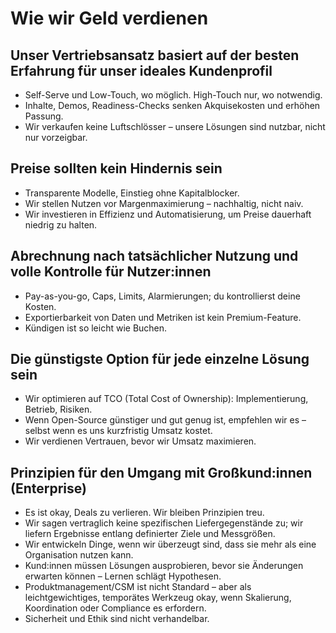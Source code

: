# Wie wir Geld verdienen

## Unser Vertriebsansatz basiert auf der besten Erfahrung für unser ideales Kundenprofil

- Self-Serve und Low-Touch, wo möglich. High-Touch nur, wo notwendig.
- Inhalte, Demos, Readiness-Checks senken Akquisekosten und erhöhen Passung.
- Wir verkaufen keine Luftschlösser – unsere Lösungen sind nutzbar, nicht nur vorzeigbar.

## Preise sollten kein Hindernis sein

- Transparente Modelle, Einstieg ohne Kapitalblocker.
- Wir stellen Nutzen vor Margenmaximierung – nachhaltig, nicht naiv.
- Wir investieren in Effizienz und Automatisierung, um Preise dauerhaft niedrig zu halten.

## Abrechnung nach tatsächlicher Nutzung und volle Kontrolle für Nutzer:innen

- Pay-as-you-go, Caps, Limits, Alarmierungen; du kontrollierst deine Kosten.
- Exportierbarkeit von Daten und Metriken ist kein Premium-Feature.
- Kündigen ist so leicht wie Buchen.

## Die günstigste Option für jede einzelne Lösung sein

- Wir optimieren auf TCO (Total Cost of Ownership): Implementierung, Betrieb, Risiken.
- Wenn Open-Source günstiger und gut genug ist, empfehlen wir es – selbst wenn es uns kurzfristig Umsatz kostet.
- Wir verdienen Vertrauen, bevor wir Umsatz maximieren.

## Prinzipien für den Umgang mit Großkund:innen (Enterprise)

- Es ist okay, Deals zu verlieren. Wir bleiben Prinzipien treu.
- Wir sagen vertraglich keine spezifischen Liefergegenstände zu; wir liefern Ergebnisse entlang definierter Ziele und Messgrößen.
- Wir entwickeln Dinge, wenn wir überzeugt sind, dass sie mehr als eine Organisation nutzen kann.
- Kund:innen müssen Lösungen ausprobieren, bevor sie Änderungen erwarten können – Lernen schlägt Hypothesen.
- Produktmanagement/CSM ist nicht Standard – aber als leichtgewichtiges, temporätes Werkzeug okay, wenn Skalierung, Koordination oder Compliance es erfordern.
- Sicherheit und Ethik sind nicht verhandelbar.
